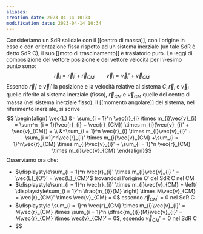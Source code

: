 ```yaml
---
aliases: 
creation date: 2023-04-14 10:34
modification date: 2023-04-14 10:34
---
```


Consideriamo un SdR solidale con il [[centro di massa]], con l'origine in esso e con orientazione fissa rispetto ad un sistema inerziale (un tale SdR è detto SdR C), il suo [[moto di trascinamento]]  è traslatorio puro.
Le leggi di composizione del vettore posizione e del vettore velocità per l'$i$-esimo punto sono:
$$ \vec{r}_{i} = \vec{r}_{i}' + \vec{r}_{CM}\qquad \vec{v}_{i} = \vec{v}_{i}' + \vec{v}_{CM}$$
Essendo $\vec{r}_{i}'$ e $\vec{v}_{i}'$ la posizione e la velocità relative al sistema $C, \vec{r}_{i}$ e $\vec{v}_{i}$ quelle riferite al sistema inerziale (fisso), $\vec{r}_{CM}$ e $\vec{v}_{CM}$ quelle del centro di massa (nel sistema inerziale fisso).
Il [[momento angolare]] del sistema, nel riferimento inerziale, si scrive
$$ \begin{align}
\vec{L} &= \sum_{i = 1}^n \vec{r}_{i} \times m_{i}\vec{v}_{i} = \sum^n_{i = 1}(\vec{r}_{i} + \vec{r}_{CM}) \times m_{i}(\vec{v}_{i}' + \vec{v}_{CM}) =  \\
&=\sum_{i = 1}^n \vec{r}_{i} \times m_{i}\vec{v}_{i}' + \sum_{i  =1}^n\vec{r}_{i}' \times m_{i}\vec{v}_{CM} +\sum_{i = 1}^n\vec{r}_{CM} \times m_{i}\vec{v}_{i}' + \sum_{i = 1}^n \vec{r}_{CM} \times m_{i}\vec{v}_{CM}
\end{align}$$
Osserviamo ora che:
- $\displaystyle\sum_{i = 1}^n \vec{r}_{i}' \times m_{i}\vec{v}_{i} ' = \vec{L}_{O'}' = \vec{L}_{CM}'$ trovandosi l'origine $O'$ del SdR C nel CM
- $\displaystyle\sum_{i = 1}^n \vec{r}_{i}' \times m_{i}\vec{v}_{CM} = \left( \displaystyle\sum_{i = 1}^n \frac{m_{i}}{M} \right) \times M\vec{v}_{CM} = \vec{r}_{CM}' \times \vec{v}_{CM} = 0$ essendo $\vec{r}_{CM}' = 0$ nel SdR C
- $\displaystyle \sum_{i = 1}^n \vec{r}_{CM} \times m_{i}\vec{v}_{i}' = M\vec{r}_{CM} \times \sum_{i = 1}^n \dfrac{m_{i}}{M}\vec{v}_{i}' = M\vec{r}_{CM} \times \vec{v}_{CM}' = 0$, essendo $\vec{v}_{CM}' = 0$ nel SdR C
- $$